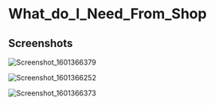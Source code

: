 # What_do_I_Need_From_Shop

## Screenshots

![Screenshot_1601366379](https://user-images.githubusercontent.com/61236736/94530099-e77cb300-023a-11eb-8d15-ca13d8061800.png)

![Screenshot_1601366252](https://user-images.githubusercontent.com/61236736/94530102-e8ade000-023a-11eb-94ea-1188e98843fc.png)

![Screenshot_1601366373](https://user-images.githubusercontent.com/61236736/94530104-e9467680-023a-11eb-9804-69ea4c056f84.png)
